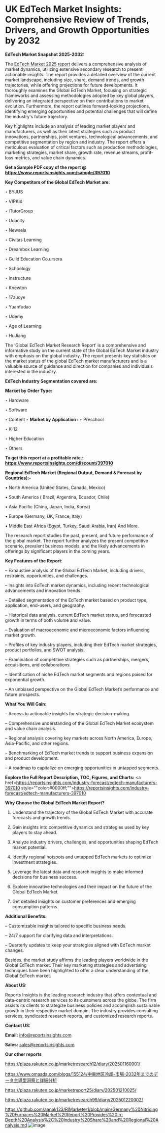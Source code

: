 # UK EdTech Market Insights: Comprehensive Review of Trends, Drivers, and Growth Opportunities by 2032

<strong>EdTech Market Snapshot 2025-2032:</strong>

The <a href=https://www.reportsinsights.com/sample/397010>EdTech Market 2025 report</a> delivers a comprehensive analysis of market dynamics, utilizing extensive secondary research to present actionable insights. The report provides a detailed overview of the current market landscape, including size, share, demand trends, and growth trajectories, while offering projections for future developments. It thoroughly examines the Global EdTech Market, focusing on strategic frameworks and assessing methodologies adopted by key global players, delivering an integrated perspective on their contributions to market evolution. Furthermore, the report outlines forward-looking projections, identifying emerging opportunities and potential challenges that will define the industry's future trajectory.

Key highlights include an analysis of leading market players and manufacturers, as well as their latest strategies such as product innovations, partnerships, joint ventures, technological advancements, and competitive segmentation by region and industry. The report offers a meticulous evaluation of critical factors such as production methodologies, marketing strategies, market share, growth rate, revenue streams, profit-loss metrics, and value chain dynamics.

<strong>Get a Sample PDF copy of the report @ <a href=https://www.reportsinsights.com/sample/397010 style=color:#0000ff;>https://www.reportsinsights.com/sample/397010</a></strong>

<strong>Key Competitors of the Global EdTech Market are:</strong>

‣ BYJUS

‣ VIPKid

‣ iTutorGroup

‣ Udacity

‣ Newsela

‣ Civitas Learning

‣ Dreambox Learning

‣ Guild Education
 Co.ursera

‣ Schoology

‣ Instructure

‣ Knewton

‣ 17zuoye

‣ Yuanfudao

‣ Udemy

‣ Age of Learning

‣ HuJiang

The ‘Global EdTech Market Research Report’ is a comprehensive and informative study on the current state of the Global EdTech Market industry with emphasis on the global industry. The report presents key statistics on the market status of the global EdTech market manufacturers and is a valuable source of guidance and direction for companies and individuals interested in the industry.

<strong>EdTech Industry Segmentation covered are:</strong>

<strong>Market by Order Type: </strong>

‣ Hardware

‣ Software

‣ Content
‣ 
<strong>Market by Application :</strong>
‣ Preschool

‣ K-12

‣ Higher Education

‣ Others

<strong>To get this report at a profitable rate.: <a href=https://www.reportsinsights.com/discount/397010 style=color:#0000ff;>https://www.reportsinsights.com/discount/397010</a></strong>

<strong>Regional EdTech Market (Regional Output, Demand &amp; Forecast by Countries):-</strong>

• North America (United States, Canada, Mexico)

• South America ( Brazil, Argentina, Ecuador, Chile)

• Asia Pacific (China, Japan, India, Korea)

• Europe (Germany, UK, France, Italy)

• Middle East Africa (Egypt, Turkey, Saudi Arabia, Iran) And More.

The research report studies the past, present, and future performance of the global market. The report further analyzes the present competitive scenario, prevalent business models, and the likely advancements in offerings by significant players in the coming years.

<strong>Key Features of the Report:</strong>

– Exhaustive analysis of the Global EdTech Market, including drivers, restraints, opportunities, and challenges.

– Insights into EdTech market dynamics, including recent technological advancements and innovation trends.

– Detailed segmentation of the EdTech market based on product type, application, end-users, and geography.

– Historical data analysis, current EdTech market status, and forecasted growth in terms of both volume and value.

– Evaluation of macroeconomic and microeconomic factors influencing market growth.

– Profiles of key industry players, including their EdTech market strategies, product portfolios, and SWOT analysis.

– Examination of competitive strategies such as partnerships, mergers, acquisitions, and collaborations.

– Identification of niche EdTech market segments and regions poised for exponential growth.

– An unbiased perspective on the Global EdTech Market’s performance and future prospects.

<strong>What You Will Gain:</strong>

– Access to actionable insights for strategic decision-making.

– Comprehensive understanding of the Global EdTech Market ecosystem and value chain analysis.

– Regional analysis covering key markets across North America, Europe, Asia-Pacific, and other regions.

– Benchmarking of EdTech market trends to support business expansion and product development.

– A roadmap to capitalize on emerging opportunities in untapped segments.

<strong>Explore the Full Report Description, TOC, Figures, and Charts:</strong>
<a href=https://reportsinsights.com/industry-forecast/edtech-manufacturers-397010 style=""color:#0000ff;"">https://reportsinsights.com/industry-forecast/edtech-manufacturers-397010</a>

<strong>Why Choose the Global EdTech Market Report?</strong>

1. Understand the trajectory of the Global EdTech Market with accurate forecasts and growth trends.

2. Gain insights into competitive dynamics and strategies used by key players to stay ahead.

3. Analyze industry drivers, challenges, and opportunities shaping EdTech market potential.

4. Identify regional hotspots and untapped EdTech markets to optimize investment strategies.

5. Leverage the latest data and research insights to make informed decisions for business success.

6. Explore innovative technologies and their impact on the future of the Global EdTech Market.

7. Get detailed insights on customer preferences and emerging consumption patterns.

<strong>Additional Benefits:</strong>

– Customizable insights tailored to specific business needs.

– 24/7 support for clarifying data and interpretations.

– Quarterly updates to keep your strategies aligned with EdTech market changes.

Besides, the market study affirms the leading players worldwide in the Global EdTech market. Their key marketing strategies and advertising techniques have been highlighted to offer a clear understanding of the Global EdTech market.

<strong><strong>About US</strong>:</strong>

Reports Insights is the leading research industry that offers contextual and data-centric research services to its customers across the globe. The firm assists its clients to strategize business policies and accomplish sustainable growth in their respective market domain. The industry provides consulting services, syndicated research reports, and customized research reports.

<strong>Contact US:</strong>

<p class=><b>Email:</b> <a href=mailto:info@reportsinsights.com>info@reportsinsights.com</a></p>
<p class=><b>Sales:</b> <a href=mailto:sales@reportsinsights.com>sales@reportsinsights.com</a></p>

<strong>Our other reports</strong>

<a href=https://plaza.rakuten.co.jp/marketresearch12/diary/202501160001/>https://plaza.rakuten.co.jp/marketresearch12/diary/202501160001/</a>

<a href=https://www.omaada.com/blogs/155124/中東地区冷却-市場-2032年までのデータ主導型洞察と詳細分析>https://www.omaada.com/blogs/155124/中東地区冷却-市場-2032年までのデータ主導型洞察と詳細分析</a>

<a href=https://plaza.rakuten.co.jp/marketreport25/diary/202501210025/>https://plaza.rakuten.co.jp/marketreport25/diary/202501210025/</a>

<a href=https://plaza.rakuten.co.jp/marketresearch99/diary/202501220002/>https://plaza.rakuten.co.jp/marketresearch99/diary/202501220002/</a>

<a href=https://github.com/aanak123/RIMarketer1/blob/main/Germany%20Nitriding%20Furnaces%20Market%20Report%20Provides%20In-Depth%20Analysis%2C%20Industry%20Share%20and%20Regional%20Analysis.md>https://github.com/aanak123/RIMarketer1/blob/main/Germany%20Nitriding%20Furnaces%20Market%20Report%20Provides%20In-Depth%20Analysis%2C%20Industry%20Share%20and%20Regional%20Analysis.md</a>
![image](https://github.com/user-attachments/assets/5830be28-6c5f-4a13-b75d-d51d0778b26a)
